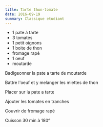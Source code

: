 ```yaml
---
title: Tarte thon-tomate
date: 2016-09-19
summary: Classique etudiant
---
```


* 1 pate à tarte
* 3 tomates
* 1 petit oignons
* 1 boite de thon
* fromage rapé
* 1 oeuf
* moutarde

Badigeonner la pate a tarte de moutarde

Battre l'oeuf et y melanger les miettes de thon

Placer sur la pate a tarte

Ajouter les tomates en tranches

Couvrir de fromage rapé

Cuisson 30 min à 180°

